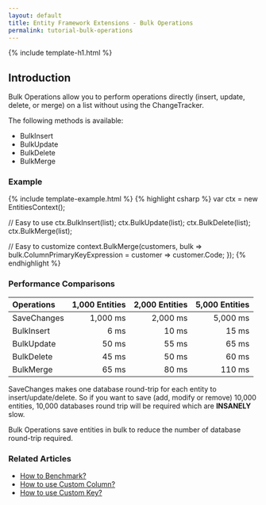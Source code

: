 ```yaml
---
layout: default
title: Entity Framework Extensions - Bulk Operations
permalink: tutorial-bulk-operations
---
```


{% include template-h1.html %}

## Introduction
Bulk Operations allow you to perform operations directly (insert, update, delete, or merge) on a list without using the ChangeTracker.

The following methods is available:
- BulkInsert
- BulkUpdate
- BulkDelete
- BulkMerge

### Example
{% include template-example.html %} 
{% highlight csharp %}
var ctx = new EntitiesContext();

// Easy to use
ctx.BulkInsert(list);
ctx.BulkUpdate(list);
ctx.BulkDelete(list);
ctx.BulkMerge(list);

// Easy to customize
context.BulkMerge(customers, 
   bulk => bulk.ColumnPrimaryKeyExpression = customer => customer.Code; });
{% endhighlight %}

### Performance Comparisons

| Operations      | 1,000 Entities | 2,000 Entities | 5,000 Entities |
| :-------------- | -------------: | -------------: | -------------: |
| SaveChanges     | 1,000 ms       | 2,000 ms       | 5,000 ms       |
| BulkInsert      | 6 ms           | 10 ms          | 15 ms          |
| BulkUpdate      | 50 ms          | 55 ms          | 65 ms          |
| BulkDelete      | 45 ms          | 50 ms          | 60 ms          |
| BulkMerge       | 65 ms          | 80 ms          | 110 ms         |

SaveChanges makes one database round-trip for each entity to insert/update/delete. So if you want to save (add, modify or remove) 10,000 entities, 10,000 databases round trip will be required which are **INSANELY** slow.

Bulk Operations save entities in bulk to reduce the number of database round-trip required.

### Related Articles

- [How to Benchmark?](benchmark)
- [How to use Custom Column?](custom-column)
- [How to use Custom Key?](custom-key)
